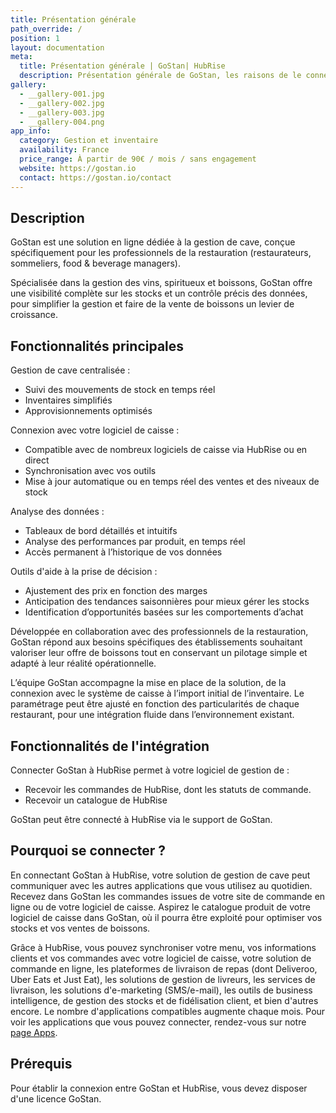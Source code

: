 ```yaml
---
title: Présentation générale
path_override: /
position: 1
layout: documentation
meta:
  title: Présentation générale | GoStan| HubRise
  description: Présentation générale de GoStan, les raisons de le connecter à HubRise et fonctionnalités de l'intégration avec HubRise. Synchronisez et analysez vos données.
gallery:
  - __gallery-001.jpg
  - __gallery-002.jpg
  - __gallery-003.jpg
  - __gallery-004.png
app_info:
  category: Gestion et inventaire
  availability: France
  price_range: À partir de 90€ / mois / sans engagement
  website: https://gostan.io
  contact: https://gostan.io/contact
---
```


## Description

GoStan est une solution en ligne dédiée à la gestion de cave, conçue spécifiquement pour les professionnels de la restauration (restaurateurs, sommeliers, food & beverage managers).

Spécialisée dans la gestion des vins, spiritueux et boissons, GoStan offre une visibilité complète sur les stocks et un contrôle précis des données, pour simplifier la gestion et faire de la vente de boissons un levier de croissance.

## Fonctionnalités principales

Gestion de cave centralisée :

- Suivi des mouvements de stock en temps réel
- Inventaires simplifiés
- Approvisionnements optimisés

Connexion avec votre logiciel de caisse :

- Compatible avec de nombreux logiciels de caisse via HubRise ou en direct
- Synchronisation avec vos outils
- Mise à jour automatique ou en temps réel des ventes et des niveaux de stock

Analyse des données :

- Tableaux de bord détaillés et intuitifs
- Analyse des performances par produit, en temps réel
- Accès permanent à l’historique de vos données

Outils d'aide à la prise de décision :

- Ajustement des prix en fonction des marges
- Anticipation des tendances saisonnières pour mieux gérer les stocks
- Identification d’opportunités basées sur les comportements d’achat

Développée en collaboration avec des professionnels de la restauration, GoStan répond aux besoins spécifiques des établissements souhaitant valoriser leur offre de boissons tout en conservant un pilotage simple et adapté à leur réalité opérationnelle.

L’équipe GoStan accompagne la mise en place de la solution, de la connexion avec le système de caisse à l’import initial de l’inventaire. Le paramétrage peut être ajusté en fonction des particularités de chaque restaurant, pour une intégration fluide dans l’environnement existant.

## Fonctionnalités de l'intégration

Connecter GoStan à HubRise permet à votre logiciel de gestion de :

- Recevoir les commandes de HubRise, dont les statuts de commande.
- Recevoir un catalogue de HubRise

GoStan peut être connecté à HubRise via le support de GoStan.

## Pourquoi se connecter ?

En connectant GoStan à HubRise, votre solution de gestion de cave peut communiquer avec les autres applications que vous utilisez au quotidien.
Recevez dans GoStan les commandes issues de votre site de commande en ligne ou de votre logiciel de caisse.
Aspirez le catalogue produit de votre logiciel de caisse dans GoStan, où il pourra être exploité pour optimiser vos stocks et vos ventes de boissons.

Grâce à HubRise, vous pouvez synchroniser votre menu, vos informations clients et vos commandes avec votre logiciel de caisse, votre solution de commande en ligne, les plateformes de livraison de repas (dont Deliveroo, Uber Eats et Just Eat), les solutions de gestion de livreurs, les services de livraison, les solutions d'e-marketing (SMS/e-mail), les outils de business intelligence, de gestion des stocks et de fidélisation client, et bien d'autres encore. Le nombre d'applications compatibles augmente chaque mois. Pour voir les applications que vous pouvez connecter, rendez-vous sur notre [page Apps](/apps).

## Prérequis

Pour établir la connexion entre GoStan et HubRise, vous devez disposer d'une licence GoStan.
